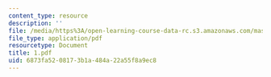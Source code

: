 ```yaml
---
content_type: resource
description: ''
file: /media/https%3A/open-learning-course-data-rc.s3.amazonaws.com/mas-666-developmental-entrepreneurship-fall-2003/6873fa5208173b1a484a22a55f8a9ec8_1.pdf
file_type: application/pdf
resourcetype: Document
title: 1.pdf
uid: 6873fa52-0817-3b1a-484a-22a55f8a9ec8
---
```

